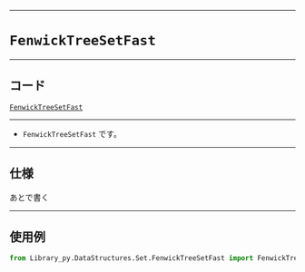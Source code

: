 _____

# `FenwickTreeSetFast`

_____

## コード

[`FenwickTreeSetFast`](https://github.com/titan-23/Library_py/blob/main/DataStructures/Set/FenwickTreeSetFast.py)
<!-- code=https://github.com/titan-23/Library_py/blob/main/DataStructures\Set\FenwickTreeSetFast.py -->

_____

- `FenwickTreeSetFast` です。

_____

## 仕様

あとで書く

_____

## 使用例

```python
from Library_py.DataStructures.Set.FenwickTreeSetFast import FenwickTreeSetFast

```
